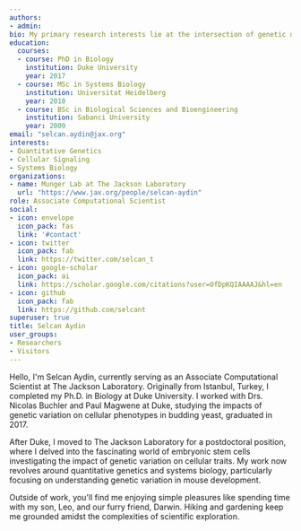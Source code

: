 ```yaml
---
authors:
- admin:
bio: My primary research interests lie at the intersection of genetic diversity and environmental variability, with the specific goal of elucidating how GxE interactions perturb gene regulation and alter cell fate decisions during development. 
education:
  courses:
  - course: PhD in Biology
    institution: Duke University
    year: 2017
  - course: MSc in Systems Biology
    institution: Universitat Heidelberg
    year: 2010
  - course: BSc in Biological Sciences and Bioengineering
    institution: Sabanci University
    year: 2009
email: "selcan.aydin@jax.org"
interests:
- Quantitative Genetics
- Cellular Signaling
- Systems Biology
organizations:
- name: Munger Lab at The Jackson Laboratory
  url: "https://www.jax.org/people/selcan-aydin"
role: Associate Computational Scientist
social:
- icon: envelope
  icon_pack: fas
  link: '#contact'
- icon: twitter
  icon_pack: fab
  link: https://twitter.com/selcan_t
- icon: google-scholar
  icon_pack: ai
  link: https://scholar.google.com/citations?user=OfDpKQIAAAAJ&hl=en
- icon: github
  icon_pack: fab
  link: https://github.com/selcant
superuser: true
title: Selcan Aydin
user_groups:
- Researchers
- Visitors
---
```


Hello, I'm Selcan Aydin, currently serving as an Associate Computational Scientist at The Jackson Laboratory. Originally from Istanbul, Turkey, I completed my Ph.D. in Biology at Duke University. I worked with Drs. Nicolas Buchler and Paul Magwene at Duke, studying the impacts of genetic variation on cellular phenotypes in budding yeast, graduated in 2017.

After Duke, I moved to The Jackson Laboratory for a postdoctoral position, where I delved into the fascinating world of embryonic stem cells investigating the impact of genetic variation on cellular traits. My work now revolves around quantitative genetics and systems biology, particularly focusing on understanding genetic variation in mouse development.

Outside of work, you'll find me enjoying simple pleasures like spending time with my son, Leo, and our furry friend, Darwin. Hiking and gardening keep me grounded amidst the complexities of scientific exploration.



